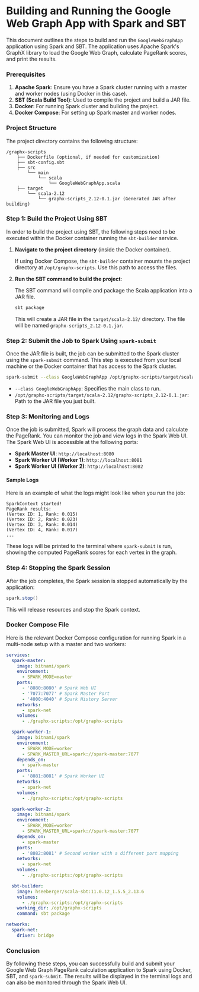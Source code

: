 # Building and Running the Google Web Graph App with Spark and SBT

This document outlines the steps to build and run the `GoogleWebGraphApp` application using Spark and SBT. The application uses Apache Spark's GraphX library to load the Google Web Graph, calculate PageRank scores, and print the results.

### Prerequisites

1. **Apache Spark**: Ensure you have a Spark cluster running with a master and worker nodes (using Docker in this case).
2. **SBT (Scala Build Tool)**: Used to compile the project and build a JAR file.
3. **Docker**: For running Spark cluster and building the project.
4. **Docker Compose**: For setting up Spark master and worker nodes.

### Project Structure

The project directory contains the following structure:

```
/graphx-scripts
    ├── Dockerfile (optional, if needed for customization)
    ├── sbt-config.sbt
    ├── src
        └── main
            └── scala
                └── GoogleWebGraphApp.scala
    ├── target
        └── scala-2.12
            └── graphx-scripts_2.12-0.1.jar (Generated JAR after building)
```

### Step 1: Build the Project Using SBT

In order to build the project using SBT, the following steps need to be executed within the Docker container running the `sbt-builder` service.

1. **Navigate to the project directory** (inside the Docker container).

   If using Docker Compose, the `sbt-builder` container mounts the project directory at `/opt/graphx-scripts`. Use this path to access the files.

2. **Run the SBT command to build the project**:

   The SBT command will compile and package the Scala application into a JAR file.

   ```bash
   sbt package
   ```

   This will create a JAR file in the `target/scala-2.12/` directory. The file will be named `graphx-scripts_2.12-0.1.jar`.

### Step 2: Submit the Job to Spark Using `spark-submit`

Once the JAR file is built, the job can be submitted to the Spark cluster using the `spark-submit` command. This step is executed from your local machine or the Docker container that has access to the Spark cluster.

```bash
spark-submit --class GoogleWebGraphApp /opt/graphx-scripts/target/scala-2.12/graphx-scripts_2.12-0.1.jar
```

- `--class GoogleWebGraphApp`: Specifies the main class to run.
- `/opt/graphx-scripts/target/scala-2.12/graphx-scripts_2.12-0.1.jar`: Path to the JAR file you just built.

### Step 3: Monitoring and Logs

Once the job is submitted, Spark will process the graph data and calculate the PageRank. You can monitor the job and view logs in the Spark Web UI. The Spark Web UI is accessible at the following ports:

- **Spark Master UI**: `http://localhost:8080`
- **Spark Worker UI (Worker 1)**: `http://localhost:8081`
- **Spark Worker UI (Worker 2)**: `http://localhost:8082`

#### Sample Logs

Here is an example of what the logs might look like when you run the job:

```
SparkContext started!
PageRank results:
(Vertex ID: 1, Rank: 0.015)
(Vertex ID: 2, Rank: 0.023)
(Vertex ID: 3, Rank: 0.014)
(Vertex ID: 4, Rank: 0.017)
...
```

These logs will be printed to the terminal where `spark-submit` is run, showing the computed PageRank scores for each vertex in the graph.

### Step 4: Stopping the Spark Session

After the job completes, the Spark session is stopped automatically by the application:

```scala
spark.stop()
```

This will release resources and stop the Spark context.

### Docker Compose File

Here is the relevant Docker Compose configuration for running Spark in a multi-node setup with a master and two workers:

```yaml
services:
  spark-master:
    image: bitnami/spark
    environment:
      - SPARK_MODE=master
    ports:
      - '8080:8080' # Spark Web UI
      - '7077:7077' # Spark Master Port
      - '4000:4040' # Spark History Server
    networks:
      - spark-net
    volumes:
      - ./graphx-scripts:/opt/graphx-scripts

  spark-worker-1:
    image: bitnami/spark
    environment:
      - SPARK_MODE=worker
      - SPARK_MASTER_URL=spark://spark-master:7077
    depends_on:
      - spark-master
    ports:
      - '8081:8081' # Spark Worker UI
    networks:
      - spark-net
    volumes:
      - ./graphx-scripts:/opt/graphx-scripts

  spark-worker-2:
    image: bitnami/spark
    environment:
      - SPARK_MODE=worker
      - SPARK_MASTER_URL=spark://spark-master:7077
    depends_on:
      - spark-master
    ports:
      - '8082:8081' # Second worker with a different port mapping
    networks:
      - spark-net
    volumes:
      - ./graphx-scripts:/opt/graphx-scripts

  sbt-builder:
    image: hseeberger/scala-sbt:11.0.12_1.5.5_2.13.6
    volumes:
      - ./graphx-scripts:/opt/graphx-scripts
    working_dir: /opt/graphx-scripts
    command: sbt package

networks:
  spark-net:
    driver: bridge
```

### Conclusion

By following these steps, you can successfully build and submit your Google Web Graph PageRank calculation application to Spark using Docker, SBT, and `spark-submit`. The results will be displayed in the terminal logs and can also be monitored through the Spark Web UI.


